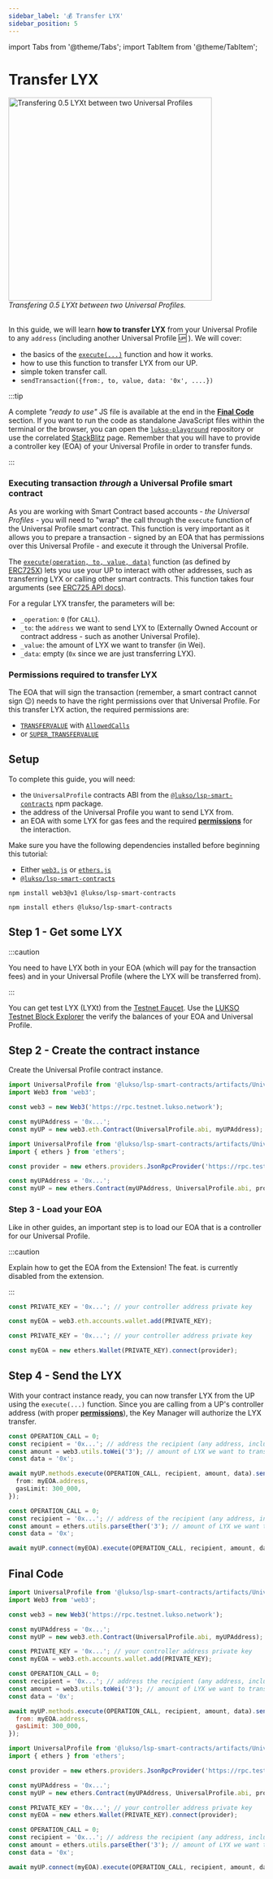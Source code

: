 ```yaml
---
sidebar_label: '💰 Transfer LYX'
sidebar_position: 5
---
```


import Tabs from '@theme/Tabs';
import TabItem from '@theme/TabItem';

# Transfer LYX

<div style={{textAlign: 'center', color: 'grey'}}>
  <img
    src={require('./img/transfer-lyx.png').default}
    alt="Transfering 0.5 LYXt between two Universal Profiles"
    width="400"
  />
<br/>
<i>Transfering 0.5 LYXt between two Universal Profiles.</i>
<br /><br />
</div>

In this guide, we will learn **how to transfer LYX** from your Universal Profile to any `address` (including another Universal Profile :up: ). We will cover:

- the basics of the [`execute(...)`](../../contracts/contracts/LSP0ERC725Account/#execute) function and how it works.
- how to use this function to transfer LYX from our UP.
- simple token transfer call.
- `sendTransaction({from:, to, value, data: '0x', ....})`

:::tip

A complete _"ready to use"_ JS file is available at the end in the [**Final Code**](#final-code) section. If you want to run the code as standalone JavaScript files within the terminal or the browser, you can open the [`lukso-playground`](https://github.com/lukso-network/lukso-playground/tree/main/transfer-lyx) repository or use the correlated [StackBlitz](https://stackblitz.com/github/lukso-network/lukso-playground) page. Remember that you will have to provide a controller key (EOA) of your Universal Profile in order to transfer funds.

:::

### Executing transaction _through_ a Universal Profile smart contract

As you are working with Smart Contract based accounts - _the Universal Profiles_ - you will need to "wrap" the call through the `execute` function of the Universal Profile smart contract. This function is very important as it allows you to prepare a transaction - signed by an EOA that has permissions over this Universal Profile - and execute it through the Universal Profile.

The [`execute(operation, to, value, data)`](../../contracts/contracts/LSP0ERC725Account/#execute) function (as defined by [ERC725X](../../standards/lsp-background/erc725.md#erc725x---generic-executor)) lets you use your UP to interact with other addresses, such as transferring LYX or calling other smart contracts. This function takes four arguments (see [ERC725 API docs](../../contracts/contracts/ERC725/ERC725.md#execute)).

For a regular LYX transfer, the parameters will be:

- `_operation`: `0` (for `CALL`).
- `_to`: the `address` we want to send LYX to (Externally Owned Account or contract address - such as another Universal Profile).
- `_value`: the amount of LYX we want to transfer (in Wei).
- `_data`: empty (`0x` since we are just transferring LYX).

### Permissions required to transfer LYX

The EOA that will sign the transaction (remember, a smart contract cannot sign 😉) needs to have the right permissions over that Universal Profile. For this transfer LYX action, the required permissions are:

- [`TRANSFERVALUE`](../../standards/universal-profile/lsp6-key-manager.md#permissions) with [`AllowedCalls`](../../standards/universal-profile/lsp6-key-manager.md#allowed-calls)
- or [`SUPER_TRANSFERVALUE`](../../standards/universal-profile/lsp6-key-manager.md#super-permissions)

## Setup

To complete this guide, you will need:

- the `UniversalProfile` contracts ABI from the [`@lukso/lsp-smart-contracts`](https://www.npmjs.com/package/@lukso/lsp-smart-contracts) npm package.
- the address of the Universal Profile you want to send LYX from.
- an EOA with some LYX for gas fees and the required [**permissions**](../../standards/universal-profile/lsp6-key-manager.md#permissions) for the interaction.

Make sure you have the following dependencies installed before beginning this tutorial:

- Either [`web3.js`](https://github.com/web3/web3.js) or [`ethers.js`](https://github.com/ethers-io/ethers.js/)
- [`@lukso/lsp-smart-contracts`](https://github.com/lukso-network/lsp-smart-contracts/)

<Tabs>
  
  <TabItem value="web3js" label="web3.js">

```shell title="Install the dependencies"
npm install web3@v1 @lukso/lsp-smart-contracts
```

  </TabItem>

  <TabItem value="ethersjs" label="ethers.js">

```shell title="Install the dependencies"
npm install ethers @lukso/lsp-smart-contracts
```

  </TabItem>

</Tabs>

## Step 1 - Get some LYX

:::caution

You need to have LYX both in your EOA (which will pay for the transaction fees) and in your Universal Profile (where the LYX will be transferred from).

:::

You can get test LYX (LYXt) from the [Testnet Faucet](https://faucet.testnet.lukso.network/). Use the [LUKSO Testnet Block Explorer](https://explorer.execution.testnet.lukso.network/) the verify the balances of your EOA and Universal Profile.

## Step 2 - Create the contract instance

Create the Universal Profile contract instance.

<Tabs>
  
  <TabItem value="web3js" label="web3.js">

```typescript
import UniversalProfile from '@lukso/lsp-smart-contracts/artifacts/UniversalProfile.json';
import Web3 from 'web3';

const web3 = new Web3('https://rpc.testnet.lukso.network');

const myUPAddress = '0x...';
const myUP = new web3.eth.Contract(UniversalProfile.abi, myUPAddress);
```

  </TabItem>

  <TabItem value="ethersjs" label="ethers.js">

<!-- prettier-ignore-start -->

```typescript
import UniversalProfile from '@lukso/lsp-smart-contracts/artifacts/UniversalProfile.json';
import { ethers } from 'ethers';

const provider = new ethers.providers.JsonRpcProvider('https://rpc.testnet.lukso.network');

const myUPAddress = '0x...';
const myUP = new ethers.Contract(myUPAddress, UniversalProfile.abi, provider);
```

<!-- prettier-ignore-end -->

  </TabItem>

</Tabs>

### Step 3 - Load your EOA

Like in other guides, an important step is to load our EOA that is a controller for our Universal Profile.

:::caution

Explain how to get the EOA from the Extension! The feat. is currently disabled from the extension.

:::

<Tabs>

  <TabItem value="web3js" label="web3.js">

```typescript
const PRIVATE_KEY = '0x...'; // your controller address private key

const myEOA = web3.eth.accounts.wallet.add(PRIVATE_KEY);
```

  </TabItem>

  <TabItem value="ethersjs" label="ethers.js">

```typescript
const PRIVATE_KEY = '0x...'; // your controller address private key

const myEOA = new ethers.Wallet(PRIVATE_KEY).connect(provider);
```

  </TabItem>

</Tabs>

## Step 4 - Send the LYX

With your contract instance ready, you can now transfer LYX from the UP using the `execute(...)` function. Since you are calling from a UP's controller address (with proper [**permissions**](../../standards/universal-profile/lsp6-key-manager.md#permissions)), the Key Manager will authorize the LYX transfer.

<Tabs>
  
  <TabItem value="web3js" label="web3.js">

```typescript
const OPERATION_CALL = 0;
const recipient = '0x...'; // address the recipient (any address, including another UP)
const amount = web3.utils.toWei('3'); // amount of LYX we want to transfer
const data = '0x';

await myUP.methods.execute(OPERATION_CALL, recipient, amount, data).send({
  from: myEOA.address,
  gasLimit: 300_000,
});
```

  </TabItem>

  <TabItem value="ethersjs" label="ethers.js">

```typescript
const OPERATION_CALL = 0;
const recipient = '0x...'; // address of the recipient (any address, including another UP)
const amount = ethers.utils.parseEther('3'); // amount of LYX we want to transfer
const data = '0x';

await myUP.connect(myEOA).execute(OPERATION_CALL, recipient, amount, data);
```

  </TabItem>

</Tabs>

## Final Code

<Tabs>
  
  <TabItem value="web3js" label="web3.js">

```javascript
import UniversalProfile from '@lukso/lsp-smart-contracts/artifacts/UniversalProfile.json';
import Web3 from 'web3';

const web3 = new Web3('https://rpc.testnet.lukso.network');

const myUPAddress = '0x...';
const myUP = new web3.eth.Contract(UniversalProfile.abi, myUPAddress);

const PRIVATE_KEY = '0x...'; // your controller address private key
const myEOA = web3.eth.accounts.wallet.add(PRIVATE_KEY);

const OPERATION_CALL = 0;
const recipient = '0x...'; // address the recipient (any address, including an other UP)
const amount = web3.utils.toWei('3'); // amount of LYX we want to transfer
const data = '0x';

await myUP.methods.execute(OPERATION_CALL, recipient, amount, data).send({
  from: myEOA.address,
  gasLimit: 300_000,
});
```

  </TabItem>

  <TabItem value="ethersjs" label="ethers.js">

<!-- prettier-ignore-start -->

```typescript
import UniversalProfile from '@lukso/lsp-smart-contracts/artifacts/UniversalProfile.json';
import { ethers } from 'ethers';

const provider = new ethers.providers.JsonRpcProvider('https://rpc.testnet.lukso.network');

const myUPAddress = '0x...';
const myUP = new ethers.Contract(myUPAddress, UniversalProfile.abi, provider);

const PRIVATE_KEY = '0x...'; // your controller address private key
const myEOA = new ethers.Wallet(PRIVATE_KEY).connect(provider);

const OPERATION_CALL = 0;
const recipient = '0x...'; // address the recipient (any address, including an other UP)
const amount = ethers.utils.parseEther('3'); // amount of LYX we want to transfer
const data = '0x';

await myUP.connect(myEOA).execute(OPERATION_CALL, recipient, amount, data);
```

<!-- prettier-ignore-end -->

  </TabItem>

</Tabs>
